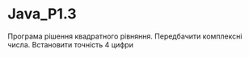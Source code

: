# Java_P1.3
Програма рішення квадратного рівняння. Передбачити комплексні числа. Встановити точність 4 цифри 
